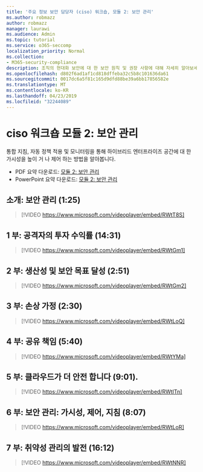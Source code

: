 ```yaml
---
title: '주요 정보 보안 담당자 (ciso) 워크숍, 모듈 2: 보안 관리'
ms.author: robmazz
author: robmazz
manager: laurawi
ms.audience: Admin
ms.topic: tutorial
ms.service: o365-seccomp
localization_priority: Normal
ms.collection:
- M365-security-compliance
description: 조직의 현대화 보안에 대 한 보안 원칙 및 권장 사항에 대해 자세히 알아보세요.
ms.openlocfilehash: d802f6ad1af1cd818dffeba32c5b8c101636da61
ms.sourcegitcommit: 0017dc6a5f81c165d9dfd88be39a6bb17856582e
ms.translationtype: MT
ms.contentlocale: ko-KR
ms.lasthandoff: 04/23/2019
ms.locfileid: "32244089"
---
```

# <a name="ciso-workshop-module-2-security-management"></a>ciso 워크숍 모듈 2: 보안 관리 

통합 지침, 자동 정책 적용 및 모니터링을 통해 하이브리드 엔터프라이즈 공간에 대 한 가시성을 높이 거 나 제어 하는 방법을 알아봅니다.

- PDF 요약 다운로드: [모듈 2: 보안 관리](media/ciso-workshop-2-security-management.pdf)
- PowerPoint 요약 다운로드: [모듈 2: 보안 관리](https://docs.microsoft.com/office365/securitycompliance/media/ciso-workshop-2-security-management.pptx)

## <a name="introduction-security-management-125"></a>소개: 보안 관리 (1:25)

> [!VIDEO https://www.microsoft.com/videoplayer/embed/RWtT8S]

## <a name="part-1-disrupting-attacker-return-on-investment-1431"></a>1 부: 공격자의 투자 수익률 (14:31)

> [!VIDEO https://www.microsoft.com/videoplayer/embed/RWtGm1]

## <a name="part-2-meet-productivity-and-security-goals-251"></a>2 부: 생산성 및 보안 목표 달성 (2:51)

> [!VIDEO https://www.microsoft.com/videoplayer/embed/RWtGm2]

## <a name="part-3-assume-compromise-230"></a>3 부: 손상 가정 (2:30)

> [!VIDEO https://www.microsoft.com/videoplayer/embed/RWtLoQ]

## <a name="part-4-shared-responsibility-540"></a>4 부: 공유 책임 (5:40)

> [!VIDEO https://www.microsoft.com/videoplayer/embed/RWtYMa]

## <a name="part-5-cloud-is-more-secure-901"></a>5 부: 클라우드가 더 안전 합니다 (9:01).

> [!VIDEO https://www.microsoft.com/videoplayer/embed/RWtITn]

## <a name="part-6-security-management-visibility-control-guidance-807"></a>6 부: 보안 관리: 가시성, 제어, 지침 (8:07)

> [!VIDEO https://www.microsoft.com/videoplayer/embed/RWtLoR]

## <a name="part-7-evolution-of-vulnerability-management-1612"></a>7 부: 취약성 관리의 발전 (16:12)

> [!VIDEO https://www.microsoft.com/videoplayer/embed/RWtNNR]